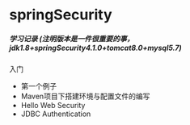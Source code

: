 # springSecurity
##### 学习记录 (注明版本是一件很重要的事，jdk1.8+springSecurity4.1.0+tomcat8.0+mysql5.7)
入门
+ 第一个例子
 + Maven项目下搭建环境与配置文件的编写
 + Hello Web Security
 + JDBC Authentication
 
